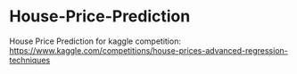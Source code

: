 # House-Price-Prediction
House Price Prediction for kaggle competition: https://www.kaggle.com/competitions/house-prices-advanced-regression-techniques

